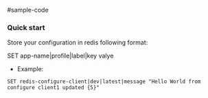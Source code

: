 #sample-code

### Quick start

Store your configuration in redis following format:

 SET app-name|profile|label|key valye
 * Example:
 
  ```SET redis-configure-client|dev|latest|message "Hello World from configure client1 updated {5}"```
  

